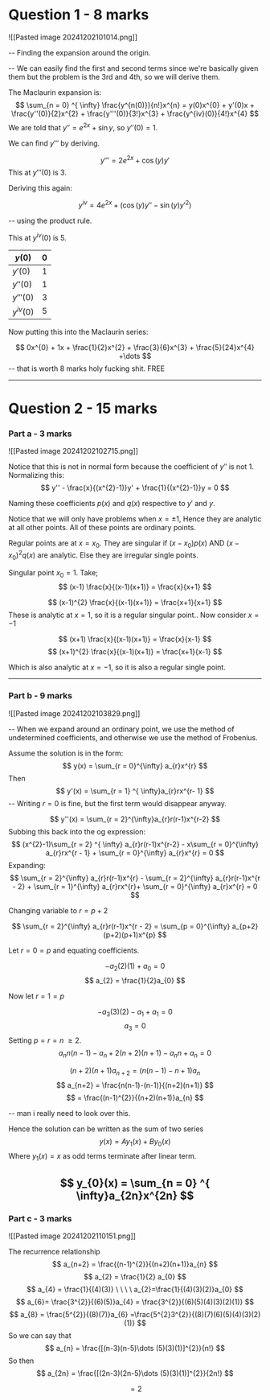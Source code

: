 
# Question 1 - 8 marks

![[Pasted image 20241202101014.png]]

-- Finding the expansion around the origin.

-- We can easily find the first and second terms since we're basically given them but the problem is the 3rd and 4th, so we will derive them.

The Maclaurin expansion is: $$
\sum_{n = 0} ^{ \infty} \frac{y^{n(0)}}{n!}x^{n} = y(0)x^{0} + y'(0)x + \frac{y''(0)}{2}x^{2} + \frac{y'''(0)}{3!}x^{3} + \frac{y^{iv}(0)}{4!}x^{4}
$$
We are told that $y'' = e^{2x} + \sin y$, so $y''(0) = 1$.

We can find $y'''$ by deriving.

$$
y''' = 2e^{2x} +\cos (y) y'
$$
This at $y'''(0)$ is $3$.

Deriving this again:

$$
y^{iv} = 4e^{2x} + (\cos (y)y'' -\sin (y)y'^{2})
$$

-- using the product rule.

This at $y^{iv}(0)$ is $5$.

| $y(0)$      | $0$ |
| ----------- | --- |
| $y'(0)$     | 1   |
| $y''(0)$    | $1$ |
| $y'''(0)$   | 3   |
| $y^{iv}(0)$ | 5   |
Now putting this into the Maclaurin series:

$$
0x^{0} + 1x + \frac{1}{2}x^{2} + \frac{3}{6}x^{3} + \frac{5}{24}x^{4} +\dots
$$
-- that is worth 8 marks holy fucking shit. FREE

---

# Question 2 - 15 marks

### Part a - 3 marks

![[Pasted image 20241202102715.png]]

Notice that this is not in normal form because the coefficient of $y''$ is not 1. Normalizing this: 
$$
y'' - \frac{x}{(x^{2}-1)}y' + \frac{1}{(x^{2}-1)}y = 0
$$

Naming these coefficients $p(x)$ and $q(x)$ respective to $y'$ and $y$.

Notice that we will only have problems when $x=\pm 1$, Hence they are analytic at all other points. All of these points are ordinary points.

Regular points are at $x=x_{0}$. They are singular if $(x-x_{0})p(x)$ AND $(x-x_{0})^{2}q(x)$ are analytic. Else they are irregular single points.

Singular point $x_{0}=1$. Take; $$
(x-1) \frac{x}{(x-1)(x+1)} = \frac{x}{x+1}
$$

$$
(x-1)^{2} \frac{x}{(x-1)(x+1)} = \frac{x+1}{x+1}
$$
These is analytic at $x=1$, so it is a regular singular point.. Now consider $x=-1$

$$
(x+1) \frac{x}{(x-1)(x+1)} = \frac{x}{x-1}
$$
$$
(x+1)^{2} \frac{x}{(x-1)(x+1)} = \frac{x+1}{x-1}
$$

Which is also analytic at $x = -1$, so it is also a regular single point.

---

### Part b - 9 marks

![[Pasted image 20241202103829.png]]

-- When we expand around an ordinary point, we use the method of undetermined coefficients, and otherwise we use the method of Frobenius.

Assume the solution is in the form:
$$
y(x) = \sum_{r = 0}^{\infty} a_{r}x^{r}
$$
Then 
$$
y'(x) = \sum_{r = 1} ^{ \infty}a_{r}rx^{r- 1}
$$
-- Writing $r = 0$ is fine, but the first term would disappear anyway.

$$
y''(x) = \sum_{r = 2}^{\infty}a_{r}r(r-1)x^{r-2}
$$
Subbing this back into the og expression: 
$$
(x^{2}-1)\sum_{r = 2} ^{ \infty} a_{r}r(r-1)x^{r-2} - x\sum_{r = 0}^{\infty} a_{r}rx^{r - 1} + \sum_{r = 0}^{\infty} a_{r}x^{r} = 0
$$
Expanding:
$$
\sum_{r = 2}^{\infty} a_{r}r(r-1)x^{r} - \sum_{r = 2}^{\infty} a_{r}r(r-1)x^{r - 2} + \sum_{r = 1}^{\infty} a_{r}rx^{r}+ \sum_{r = 0}^{\infty} a_{r}x^{r} = 0
$$

Changing variable to $r = p+2$

$$
\sum_{r = 2}^{\infty} a_{r}r(r-1)x^{r - 2} = \sum_{p = 0}^{\infty} a_{p+2}(p+2)(p+1)x^{p}
$$

Let $r = 0 = p$ and equating coefficients.

$$
-a_{2}(2)(1) + a_{0} = 0
$$
$$
a_{2} = \frac{1}{2}a_{0}
$$

Now let $r = 1 = p$

$$
-a_{3} ( 3) (2) - a_{1} + a_{1} = 0
$$
$$
a_{3} = 0
$$
Setting $p = r = n$ $\geq 2$.
$$
a_{n} n(n-1) - a_{n} + 2 (n+2)(n+1) - a_{n}n + a_{n} = 0
$$

$$
(n+2)(n+1)a_{n+2} = (n(n-1) - n + 1)a_{n}
$$
$$
a_{n+2} = \frac{n(n-1)-(n-1)}{(n+2)(n+1)}
$$
$$
= \frac{(n-1)^{2}}{(n+2)(n+1)}a_{n}
$$

-- man i really need to look over this.


Hence the solution can be written as the sum of two series 
$$
y(x) = Ay_{1}(x) + By_{0}(x)
$$
Where $y_{1}(x) = x$ as odd terms terminate after linear term.

$$
y_{0}(x) = \sum_{n = 0} ^{ \infty}a_{2n}x^{2n}
$$
---

### Part c - 3 marks

![[Pasted image 20241202110151.png]]

The recurrence relationship 
$$
a_{n+2} = \frac{(n-1)^{2}}{(n+2)(n+1)}a_{n}
$$
$$
a_{2} = \frac{1}{2} a_{0}
$$
$$
a_{4} = \frac{1}{(4)(3)} \ \ \ \ a_{2}=\frac{1}{(4)(3)(2)}a_{0}
$$
$$
a_{6}= \frac{3^{2}}{(6)(5)}a_{4} = \frac{3^{2}}{(6)(5)(4)(3)(2)(1)}
 $$
$$
a_{8} = \frac{5^{2}}{(8)(7)}a_{6} =\frac{5^{2}3^{2}}{(8)(7)(6)(5)(4)(3)(2)(1)}
$$
So we can say that 
$$
a_{n} = \frac{[(n-3)(n-5)\dots (5)(3)(1)]^{2}}{n!}
$$
So then 
$$
a_{2n} = \frac{[(2n-3)(2n-5)\dots (5)(3)(1)]^{2}}{2n!}
$$

$$
= 2
$$